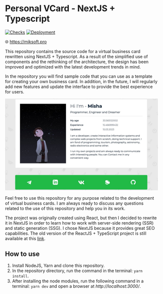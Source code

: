 # Personal VCard - NextJS + Typescript

[![Checks](https://github.com/miksrv/nextjs-vcard-project/actions/workflows/checks.yml/badge.svg)](https://github.com/miksrv/nextjs-vcard-project/actions/workflows/checks.yml)
[![Deployment](https://github.com/miksrv/nextjs-vcard-project/actions/workflows/deploy.yml/badge.svg)](https://github.com/miksrv/nextjs-vcard-project/actions/workflows/deploy.yml)

🌐 https://miksoft.pro

This repository contains the source code for a virtual business card rewritten using NextJS + Typescript. As a result of the simplified use of components and the rethinking of the architecture, the design has been improved and optimized with the latest development trends in mind.

In the repository you will find sample code that you can use as a template for creating your own business card. In addition, in the future, I will regularly add new features and update the interface to provide the best experience for users.

![UI example](./public/interface.jpg)

Feel free to use this repository for any purpose related to the development of virtual business cards. I am always ready to discuss any questions related to the use of this repository and help you in its work.

The project was originally created using React, but then I decided to rewrite it in NextJS in order to learn how to work with server-side rendering (SSR) and static generation (SSG). I chose NextJS because it provides great SEO capabilities. The old version of the ReactJS + TypeScript project is still available at this [link](https://github.com/miksrv/react-personal-webpage).

## How to use

1. Install NodeJS, Yarn and clone this repository.
2. In the repository directory, run the command in the terminal: `yarn install`.
3. After installing the node modules, run the following command in a terminal: `yarn dev` and open a browser at _http://localhost:3000/_.
